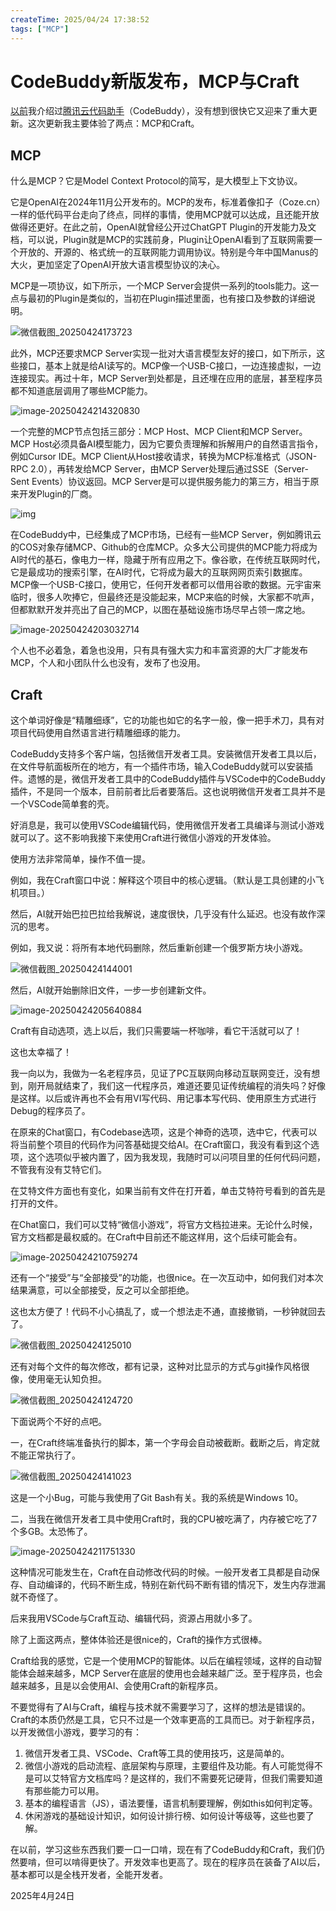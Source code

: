 ```yaml
---
createTime: 2025/04/24 17:38:52
tags: ["MCP"]
---
```


# CodeBuddy新版发布，MCP与Craft

[以前](https://yishulun.com/blog/2025/1.html)我介绍过[腾讯云代码助手](https://copilot.tencent.com/)（CodeBuddy），没有想到很快它又迎来了重大更新。这次更新我主要体验了两点：MCP和Craft。

## MCP

什么是MCP？它是Model Context Protocol的简写，是大模型上下文协议。

它是OpenAI在2024年11月公开发布的。MCP的发布，标准着像扣子（Coze.cn）一样的低代码平台走向了终点，同样的事情，使用MCP就可以达成，且还能开放做得还更好。在此之前，OpenAI就曾经公开过ChatGPT Plugin的开发能力及文档，可以说，Plugin就是MCP的实践前身，Plugin让OpenAI看到了互联网需要一个开放的、开源的、格式统一的互联网能力调用协议。特别是今年中国Manus的大火，更加坚定了OpenAI开放大语言模型协议的决心。

MCP是一项协议，如下所示，一个MCP Server会提供一系列的tools能力。这一点与最初的Plugin是类似的，当初在Plugin描述里面，也有接口及参数的详细说明。

![微信截图_20250424173723](assets/微信截图_20250424173723.png)

此外，MCP还要求MCP Server实现一批对大语言模型友好的接口，如下所示，这些接口，基本上就是给AI读写的。MCP像一个USB-C接口，一边连接虚拟，一边连接现实。再过十年，MCP Server到处都是，且还埋在应用的底层，甚至程序员都不知道底层调用了哪些MCP能力。

![image-20250424214320830](assets/image-20250424214320830.png)

一个完整的MCP节点包括三部分：MCP Host、MCP Client和MCP Server。MCP Host必须具备AI模型能力，因为它要负责理解和拆解用户的自然语言指令，例如Cursor IDE。MCP Client从Host接收请求，转换为MCP标准格式（JSON-RPC 2.0），再转发给MCP Server，由MCP Server处理后通过SSE（Server-Sent Events）协议返回。MCP Server是可以提供服务能力的第三方，相当于原来开发Plugin的厂商。

![img](assets/1BpWczAiqv08l7BU75HjcZg.png)

在CodeBuddy中，已经集成了MCP市场，已经有一些MCP Server，例如腾讯云的COS对象存储MCP、Github的仓库MCP。众多大公司提供的MCP能力将成为AI时代的基石，像电力一样，隐藏于所有应用之下。像谷歌，在传统互联网时代，它是最成功的搜索引擎，在AI时代，它将成为最大的互联网网页索引数据库。MCP像一个USB-C接口，使用它，任何开发者都可以借用谷歌的数据。元宇宙来临时，很多人吹捧它，但最终还是没能起来，MCP来临的时候，大家都不吭声，但都默默开发并亮出了自己的MCP，以图在基础设施市场尽早占领一席之地。

![image-20250424203032714](assets/image-20250424203032714.png)

个人也不必着急，着急也没用，只有具有强大实力和丰富资源的大厂才能发布MCP，个人和小团队什么也没有，发布了也没用。

## Craft

这个单词好像是“精雕细琢”，它的功能也如它的名字一般，像一把手术刀，具有对项目代码使用自然语言进行精雕细琢的能力。

CodeBuddy支持多个客户端，包括微信开发者工具。安装微信开发者工具以后，在文件导航面板所在的地方，有一个插件市场，输入CodeBuddy就可以安装插件。遗憾的是，微信开发者工具中的CodeBuddy插件与VSCode中的CodeBuddy插件，不是同一个版本，目前前者比后者要落后。这也说明微信开发者工具并不是一个VSCode简单套的壳。

好消息是，我可以使用VSCode编辑代码，使用微信开发者工具编译与测试小游戏就可以了。这不影响我接下来使用Craft进行微信小游戏的开发体验。

使用方法非常简单，操作不值一提。

例如，我在Craft窗口中说：解释这个项目中的核心逻辑。（默认是工具创建的小飞机项目。）

然后，AI就开始巴拉巴拉给我解说，速度很快，几乎没有什么延迟。也没有故作深沉的思考。

例如，我又说：将所有本地代码删除，然后重新创建一个俄罗斯方块小游戏。

![微信截图_20250424144001](assets/微信截图_20250424144001.png)

然后，AI就开始删除旧文件，一步一步创建新文件。

![image-20250424205640884](assets/image-20250424205640884.png)

Craft有自动选项，选上以后，我们只需要端一杯咖啡，看它干活就可以了！

这也太幸福了！

我一向以为，我做为一名老程序员，见证了PC互联网向移动互联网变迁，没有想到，刚开局就结束了，我们这一代程序员，难道还要见证传统编程的消失吗？好像是这样。以后或许再也不会有用VI写代码、用记事本写代码、使用原生方式进行Debug的程序员了。

在原来的Chat窗口，有Codebase选项，这是个神奇的选项，选中它，代表可以将当前整个项目的代码作为问答基础提交给AI。在Craft窗口，我没有看到这个选项，这个选项似乎被内置了，因为我发现，我随时可以问项目里的任何代码问题，不管我有没有艾特它们。

在艾特文件方面也有变化，如果当前有文件在打开着，单击艾特符号看到的首先是打开的文件。

在Chat窗口，我们可以艾特“微信小游戏”，将官方文档拉进来。无论什么时候，官方文档都是最权威的。在Craft中目前还不能这样用，这个后续可能会有。

![image-20250424210759274](assets/image-20250424210759274.png)

还有一个“接受”与“全部接受”的功能，也很nice。在一次互动中，如何我们对本次结果满意，可以全部接受，反之可以全部拒绝。

这也太方便了！代码不小心搞乱了，或一个想法走不通，直接撤销，一秒钟就回去了。

![微信截图_20250424125010](assets/微信截图_20250424125010.png)

还有对每个文件的每次修改，都有记录，这种对比显示的方式与git操作风格很像，使用毫无认知负担。

![微信截图_20250424124720](assets/微信截图_20250424124720.png)

下面说两个不好的点吧。

一，在Craft终端准备执行的脚本，第一个字母会自动被截断。截断之后，肯定就不能正常执行了。

![微信截图_20250424141023](assets/微信截图_20250424141023.png)

这是一个小Bug，可能与我使用了Git Bash有关。我的系统是Windows 10。

二，当我在微信开发者工具中使用Craft时，我的CPU被吃满了，内存被它吃了7个多GB。太恐怖了。

![image-20250424211751330](assets/image-20250424211751330.png)

这种情况可能发生在，Craft在自动修改代码的时候。一般开发者工具都是自动保存、自动编译的，代码不断生成，特别在新代码不断有错的情况下，发生内存泄漏就不奇怪了。

后来我用VSCode与Craft互动、编辑代码，资源占用就小多了。

除了上面这两点，整体体验还是很nice的，Craft的操作方式很棒。

Craft给我的感觉，它是一个使用MCP的智能体。以后在编程领域，这样的自动智能体会越来越多，MCP Server在底层的使用也会越来越广泛。至于程序员，也会越来越多，且是以会使用AI、会使用Craft的新程序员。

不要觉得有了AI与Craft，编程与技术就不需要学习了，这样的想法是错误的。Craft的本质仍然是工具，它只不过是一个效率更高的工具而已。对于新程序员，以开发微信小游戏，要学习的有：

1. 微信开发者工具、VSCode、Craft等工具的使用技巧，这是简单的。
2. 微信小游戏的启动流程、底层架构与原理，主要组件及功能。有人可能觉得不是可以艾特官方文档库吗？是这样的，我们不需要死记硬背，但我们需要知道有那些能力可以用。
3. 基本的编程语言（JS），语法要懂，语言机制要理解，例如this如何判定等。
4. 休闲游戏的基础设计知识，如何设计排行榜、如何设计等级等，这些也要了解。

在以前，学习这些东西我们要一口一口啃，现在有了CodeBuddy和Craft，我们仍然要啃，但可以啃得更快了。开发效率也更高了。现在的程序员在装备了AI以后，基本都可以是全栈开发者，全能开发者。

2025年4月24日
